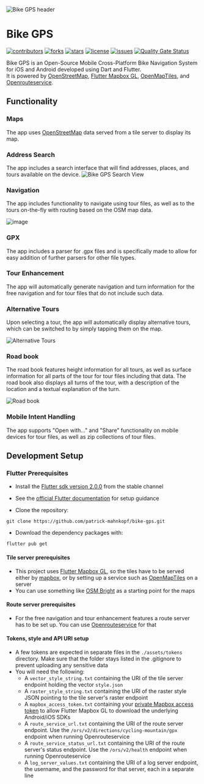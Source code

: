 ![Bike GPS header](https://user-images.githubusercontent.com/69430023/147602595-f3ca8048-dd54-4b7c-86f3-bce8300a63ea.png)

# Bike GPS

[![contributors](https://img.shields.io/github/contributors/patrick-mahnkopf/bike-gps)](https://github.com/patrick-mahnkopf/bike-gps/graphs/contributors)
[![forks](https://img.shields.io/github/forks/patrick-mahnkopf/bike-gps)](https://github.com/patrick-mahnkopf/bike-gps/network/members)
[![stars](https://img.shields.io/github/stars/patrick-mahnkopf/bike-gps)](https://github.com/patrick-mahnkopf/bike-gps/stargazers)
[![license](https://img.shields.io/github/license/patrick-mahnkopf/bike-gps)](./LICENSE)
[![issues](https://img.shields.io/github/issues/patrick-mahnkopf/bike-gps)](https://github.com/patrick-mahnkopf/bike-gps/issues)
[![Quality Gate Status](https://sonarcloud.io/api/project_badges/measure?project=patrick-mahnkopf_bike-gps&metric=alert_status)](https://sonarcloud.io/summary/new_code?id=patrick-mahnkopf_bike-gps)

Bike GPS is an Open-Source Mobile Cross-Platform Bike Navigation System for iOS and Android developed using Dart and Flutter.  
It is powered by [OpenStreetMap](https://www.openstreetmap.org/), [Flutter Mapbox GL](https://github.com/flutter-mapbox-gl/maps), [OpenMapTiles](https://github.com/openmaptiles/openmaptiles), and [Openrouteservice](https://github.com/GIScience/openrouteservice).

## Functionality

### Maps
The app uses [OpenStreetMap](https://www.openstreetmap.org/) data served from a tile server to display its map.

<div>
  <h3>Address Search</h3>
The app includes a search interface that will find addresses, places, and tours available on the device.

<img src="https://user-images.githubusercontent.com/69430023/147603123-ca972797-7f6e-4323-ad2c-eb6e3e4e510a.png" alt="Bike GPS Search View">
</div>
  
### Navigation
The app includes functionality to navigate using tour files, as well as to the tours on-the-fly with routing based on the OSM map data.

![image](https://user-images.githubusercontent.com/69430023/147603247-aff88a1b-ef48-4bcc-a2ed-9a59fcd9a05b.png)

### GPX
The app includes a parser for .gpx files and is specifically made to allow for easy addition of further parsers for other file types.

### Tour Enhancement
The app will automatically generate navigation and turn information for the free navigation and for tour files that do not include such data.

### Alternative Tours
Upon selecting a tour, the app will automatically display alternative tours, which can be switched to by simply tapping them on the map.

![Alternative Tours](https://user-images.githubusercontent.com/69430023/147603164-0bd73cc7-b07e-41f3-a1e4-c3ab1f7375e3.png)

### Road book
The road book features height information for all tours, as well as surface information for all parts of the tour for tour files including that data.
The road book also displays all turns of the tour, with a description of the location and a textual explanation of the turn.

![Road book](https://user-images.githubusercontent.com/69430023/147603184-c887e9d1-9e03-4712-8a20-f84866493e91.png)

### Mobile Intent Handling
The app supports "Open with..." and "Share" functionality on mobile devices for tour files, as well as zip collections of tour files.

## Development Setup

### Flutter Prerequisites

- Install the [Flutter sdk version 2.0.0](https://docs.flutter.dev/development/tools/sdk/releases) from the stable channel
- See the [official Flutter documentation](https://docs.flutter.dev/get-started/install) for setup guidance

- Clone the repository:

```
git clone https://github.com/patrick-mahnkopf/bike-gps.git
```

- Download the dependency packages with:

```
flutter pub get
```

#### Tile server prerequisites

- This project uses [Flutter Mapbox GL](https://github.com/flutter-mapbox-gl/maps), so the tiles have to be served either by [mapbox](https://docs.mapbox.com/api/maps/vector-tiles/), or by setting up a service such as [OpenMapTiles](https://github.com/openmaptiles/openmaptiles) on a server
- You can use something like [OSM Bright](https://github.com/mapbox/osm-bright) as a starting point for the maps

#### Route server prerequisites

- For the free navigation and tour enhancement features a route server has to be set up. You can use [Openrouteservice](https://github.com/GIScience/openrouteservice) for that

#### Tokens, style and API URI setup

- A few tokens are expected in separate files in the `./assets/tokens` directory. Make sure that the folder stays listed in the .gitignore to prevent uploading any sensitive data
- You will need the following:
  - A `vector_style_string.txt` containing the URI of the tile server endpoint holding the vector `style.json`
  - A `raster_style_string.txt` containing the URI of the raster style JSON pointing to the tile server's raster endpoint
  - A `mapbox_access_token.txt` containing your [private Mapbox access token](https://github.com/flutter-mapbox-gl/maps#private-mapbox-access-token) to allow Flutter Mapbox GL to download the underlying Android/iOS SDKs
  - A `route_service_url.txt` containing the URI of the route server endpoint. Use the `/ors/v2/directions/cycling-mountain/gpx` endpoint when running Openrouteservice
  - A `route_service_status_url.txt` containing the URI of the route server's status endpoint. Use the `/ors/v2/health` endpoint when running Openrouteservice
  - A `log_server_values.txt` containing the URI of a log server endpoint, the username, and the password for that server, each in a separate line
